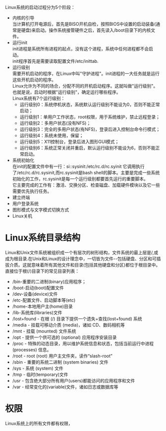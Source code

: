 Linux系统的启动过程分为5个阶段：
+ 内核的引导  
当计算机打开电源后，首先是BISO开机自检，按照BIOS中设置的启动装备(通常是硬盘)来启动。操作系统接管硬件之后，首先读入/boot目录下的内核文件。  
+ 运行init  
init进程是系统所有进程的起点，没有这个进程，系统中任何进程都不会启动。  
init程序首先是需要读取配置文件/etc/inittab.  
+ 运行级别  
需要开机启动的程序，在Linux中叫"守护进程"。init进程的一大任务就是运行这些开机启动的程序。  
Linux允许为不同的场合，分配不同的开机启动程序。这就叫做"运行级别"。也就是说，启动时根据"运行级别"，确定运行哪些程序。  
Linux系统有7个运行级别：
    + 运行级别0：系统停机状态，系统默认运行级别不能设为0，否则不能正常启动；
    + 运行级别1：单用户工作状态，root权限，用于系统维护，禁止远程登录；
    + 运行级别2：多用户状态(没有NFS)；
    + 运行级别3：完全的多用户状态(有NFS)，登录后进入控制台命令行模式；
    + 运行级别4：系统未使用，保留；
    + 运行级别5：X11控制台，登录后进入图形GUI模式；
    + 运行级别6：系统正常关闭并重启，默认运行级别不能设为6，否则不能正常启动。
+ 系统初始化  
在init的配置文件中有一行：si::sysinit:/etc/rc.d/rc.syinit 它调用执行了/etc/rc.d/rc.sysinit,而rc.sysinit是bash shell的脚本。主要是完成一些系统初始化的工作，rc.sysinit是每一个运行级别都要首先运行的重要脚本。  
它主要完成的工作有：激活、交换分区、检查磁盘、加载硬件模块以及它一些需要优先执行任务。  
+ 建立终端  
+ 用户登录系统
+ 图形模式与文字模式切换方式
+ Linux关机
# Linux系统目录结构
Linux和Unix文件系统被组织成一个有层次的树形结构，文件系统的最上层是/,或成为根目录.在Unix和Linux的设计理念中，一切皆为文件--包括硬盘、分区和可插拔介质。这就意味着所有其他文件和目录(包括其他硬盘和分区)都位于根目录中。  
直接位于根(/)目录下的常见目录列表：
+ /bin-重要的二进制(binary)应用程序；
+ /boot-启动(boot)配置文件
+ /dev-设备(device)文件
+ /etc-配置文件、启动脚本等(etc)
+ /home-本地用户主(home)目录
+ /lib-系统库(libraries)文件
+ /lost+found - 在根 (/) 目录下提供一个遗失+查找(lost+found) 系统
+ /media - 挂载可移动介质 (media)，诸如 CD、数码相机等
+ /mnt - 挂载 (mounted) 文件系统
+ /opt - 提供一个供可选的 (optional) 应用程序安装目录
+ /proc - 特殊的动态目录，用以维护系统信息和状态，包括当前运行中进程 (processes) 信息。
+ /root - root (root) 用户主文件夹，读作“slash-root”
+ /sbin - 重要的系统二进制 (system binaries) 文件
+ /sys - 系统 (system) 文件
+ /tmp - 临时(temporary)文件
+ /usr - 包含绝大部分所有用户(users)都能访问的应用程序和文件
+ /var - 经常变化的(variable)文件，诸如日志或数据库等
# 权限
Linux系统上的所有文件都有权限，
